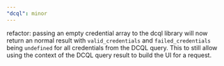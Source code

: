 ```yaml
---
"dcql": minor
---
```


refactor: passing an empty credential array to the dcql library will now return an normal result with `valid_credentials` and `failed_credentials` being `undefined` for all credentials from the DCQL query. This to still allow using the context of the DCQL query result to build the UI for a request.

